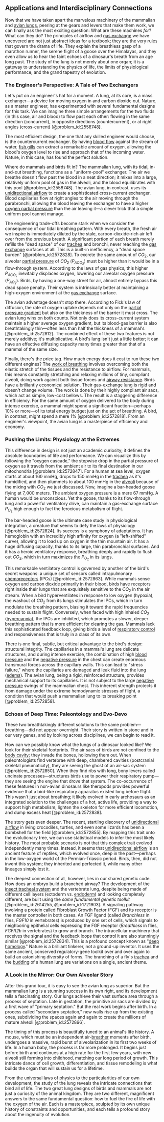 ## Applications and Interdisciplinary Connections

Now that we have taken apart the marvelous machinery of the mammalian and [avian lungs](@article_id:152602), peering at the gears and levers that make them work, we can finally ask the most exciting question: What are these machines *for*? What can they do? The principles of airflow and [gas exchange](@article_id:147149) we have uncovered are not just abstract ideas for a textbook; they are the very rules that govern the drama of life. They explain the breathless gasp of a marathon runner, the serene flight of a goose over the Himalayas, and they even allow us to hear the faint echoes of a dinosaur's breath from an age long past. The study of the lung is not merely about one organ; it is a gateway to understanding the physics of life, the limits of physiological performance, and the grand tapestry of evolution.

### The Engineer's Perspective: A Tale of Two Exchangers

Let's put on an engineer's hat for a moment. A lung, at its core, is a mass exchanger—a device for moving oxygen in and carbon dioxide out. Nature, as a master engineer, has experimented with several fundamental designs for this task. We can imagine three simple arrangements for the two fluids (in this case, air and blood) to flow past each other: flowing in the same direction (concurrent), in opposite directions (countercurrent), or at right angles (cross-current) [@problem_id:2558748].

The most efficient design, the one that any skilled engineer would choose, is the countercurrent exchanger. By having [blood flow](@article_id:148183) against the stream of water, [fish gills](@article_id:265502) can extract a remarkable amount of oxygen, allowing the blood's oxygen level to rise and approach that of the incoming water. Nature, in this case, has found the perfect solution.

Where do mammals and birds fit in? The mammalian lung, with its tidal, in-and-out breathing, functions as a "uniform-pool" exchanger. The air we breathe doesn't flow past the blood in a neat direction; it mixes into a large, relatively uniform pool of gas in the alveoli, and the blood equilibrates with this pool [@problem_id:2558748]. The avian lung, in contrast, uses its [unidirectional airflow](@article_id:153663) to create a sophisticated cross-current exchanger. Blood capillaries flow at right angles to the air moving through the parabronchi, allowing the blood leaving the exchanger to have a higher [oxygen partial pressure](@article_id:170666) than the air leaving it—a clever trick that a simple uniform pool cannot manage.

The engineering trade-offs become stark when we consider the consequence of our tidal breathing pattern. With every breath, the fresh air we inspire is immediately diluted by the stale, carbon-dioxide-rich air left over from the previous breath. A significant portion of each breath merely refills the "dead space" of our [trachea](@article_id:149680) and bronchi, never reaching the [gas exchange](@article_id:147149) surfaces at all. This is a built-in inefficiency, a "dead space burden" [@problem_id:2572828]. To excrete the same amount of $CO_2$, our alveolar [partial pressure](@article_id:143500) of $CO_2$ ($P_{ACO_2}$) must be higher than it would be in a flow-through system. According to the laws of gas physics, this higher $P_{ACO_2}$ inevitably displaces oxygen, lowering our alveolar oxygen pressure ($P_{AO_2}$). Birds, by having a one-way street for air, almost entirely bypass this dead space penalty. Their system is intrinsically better at maintaining a high-oxygen environment at the [gas exchange](@article_id:147149) surface.

The avian advantage doesn't stop there. According to Fick's law of diffusion, the rate of oxygen uptake depends not only on the [partial pressure gradient](@article_id:149232) but also on the thickness of the barrier it must cross. The avian lung wins on both counts. Not only does its cross-current system maintain a higher average oxygen gradient, but its blood-gas barrier is also breathtakingly thin—often less than half the thickness of a mammal's [@problem_id:2572812]. The combined effect of these two features is not merely additive; it's multiplicative. A bird's lung isn't just a little better; it can have an effective diffusing capacity many times greater than that of a mammal of the same size.

Finally, there's the price tag. How much energy does it cost to run these two different engines? The [work of breathing](@article_id:148853) involves overcoming both the elastic stretch of the tissues and the resistance to airflow. For mammals, this means constantly stretching and relaxing millions of tiny, compliant alveoli, doing work against both tissue forces and [airway resistance](@article_id:140215). Birds have a brilliantly economical solution. Their gas-exchange lung is rigid and doesn't change volume. The work is done by their highly compliant air sacs, which act as simple, low-cost bellows. The result is a staggering difference in efficiency. For the same amount of oxygen delivered to the body during intense exercise, a mammal might spend a significant fraction—perhaps $10\%$ or more—of its total energy budget just on the act of breathing. A bird, in contrast, might spend a mere $1\%$ [@problem_id:2572818]. From an engineer's viewpoint, the avian lung is a masterpiece of efficiency and economy.

### Pushing the Limits: Physiology at the Extremes

This difference in design is not just an academic curiosity; it defines the absolute boundaries of life and performance. We can visualize this by following the "oxygen cascade," the stepwise drop in the partial pressure of oxygen as it travels from the ambient air to its final destination in our mitochondria [@problem_id:2572847]. For a human at sea level, oxygen starts at about $160$ mmHg, drops to $150$ mmHg in the [trachea](@article_id:149680) as it's humidified, and then plummets to about $100$ mmHg in the [alveoli](@article_id:149281) because of the mixing with $CO_2$ we just discussed. Now, imagine a bar-headed goose flying at $7,000$ meters. The ambient oxygen pressure is a mere $67$ mmHg. A human would be unconscious. Yet the goose, thanks to its flow-through lung and a powerful ventilatory drive, can maintain a gas-exchange surface $P_{O_2}$ high enough to fuel the ferocious metabolism of flight.

The bar-headed goose is the ultimate case study in physiological integration, a creature that seems to defy the laws of physiology [@problem_id:2572824]. Its success is a symphony of adaptations. It has hemoglobin with an incredibly high affinity for oxygen (a "left-shifted" curve), allowing it to load up on oxygen in the thin mountain air. It has a huge diffusing capacity, thanks to its large, thin parabronchial surfaces. And it has a heroic ventilatory response, breathing deeply and rapidly to flush out $CO_2$, which in turn maximizes the $P_{O_2}$ in its lungs.

This remarkable ventilatory control is governed by another of the bird's secret weapons: a unique set of sensors called intrapulmonary [chemoreceptors](@article_id:148181) (IPCs) [@problem_id:2572863]. While mammals sense oxygen and carbon dioxide primarily in their blood, birds have receptors right inside their lungs that are exquisitely sensitive to the $CO_2$ in the air stream. When a bird hyperventilates in response to low oxygen (hypoxia), the washout of $CO_2$ from its lungs stimulates the IPCs, which in turn modulate the breathing pattern, biasing it toward the rapid frequencies needed to sustain flight. Conversely, when faced with high inhaled $CO_2$ ([hypercapnia](@article_id:155559)), the IPCs are inhibited, which promotes a slower, deeper breathing pattern that is more efficient for clearing the gas. Mammals lack this sophisticated feedback loop, giving birds a level of [respiratory control](@article_id:149570) and responsiveness that is truly in a class of its own.

There is one final, subtle, but critical advantage to the bird's design: structural integrity. The capillaries in a mammal's lung are delicate structures, and during intense exercise, the combination of high [blood pressure](@article_id:177402) and the [negative pressure](@article_id:160704) in the chest can create enormous transmural forces across the capillary walls. This can lead to "stress failure," where the capillaries are damaged and leak fluid into the lung ([edema](@article_id:153503)). The avian lung, being a rigid, reinforced structure, provides mechanical support to its capillaries. It is not subject to the large [negative pressure](@article_id:160704) swings of the mammalian chest. This inherent strength protects it from damage under the extreme hemodynamic stresses of flight, a condition that would push a mammalian lung to its breaking point [@problem_id:2572858].

### Echoes of Deep Time: Paleontology and Evo-Devo

These two breathtakingly different solutions to the same problem—breathing—did not appear overnight. Their story is written in stone and in our very genes, and by looking across disciplines, we can begin to read it.

How can we possibly know what the lungs of a dinosaur looked like? We look for their skeletal footprints. The air sacs of birds are not confined to the [body cavity](@article_id:167267); they invade the bones, hollowing them out. When paleontologists find vertebrae with deep, chambered cavities (postcranial skeletal pneumaticity), they are seeing the ghost of an air-sac system [@problem_id:2572850]. When they find ribs with long, bony levers called uncinate processes—structures birds use to power their respiratory pump—they are seeing the engine that drove that system. The co-occurrence of these features in non-avian dinosaurs like theropods provides powerful evidence that a bird-like respiratory apparatus existed long before flight. This wasn't just about breathing; it likely evolved in early archosaurs as an integrated solution to the challenges of a hot, active life, providing a way to support high metabolism, lighten the skeleton for more efficient locomotion, and dump excess heat [@problem_id:2572838].

The story gets even deeper. The recent, startling discovery of [unidirectional airflow](@article_id:153663) in living crocodiles, turtles, and even some lizards has been a bombshell for the field [@problem_id:2572855]. By mapping this trait onto the evolutionary tree, we can use statistical models to infer the most likely history. The most probable scenario is not that this complex trait evolved independently many times. Instead, it seems that [unidirectional airflow](@article_id:153663) is an ancient feature of reptiles, which evolved once, deep in the past—perhaps in the low-oxygen world of the Permian-Triassic period. Birds, then, did not invent this system; they inherited and perfected it, while many other lineages simply lost it.

The deepest connection of all, however, lies in our shared genetic code. How does an embryo build a branched airway? The development of the [insect tracheal system](@article_id:137837) and the vertebrate lung, despite being made of different cell layers (ectoderm vs. [endoderm](@article_id:139927)) and looking completely different, are built using the *same fundamental genetic toolkit* [@problem_id:2614255, @problem_id:1721903]. A signaling pathway involving a protein called Fibroblast Growth Factor (FGF) and its receptor is the master controller in both cases. An FGF ligand (called *Branchless* in flies, *FGF10* in vertebrates) is produced by one set of cells, which signals to neighboring epithelial cells expressing the FGF receptor (*Breathless* in flies, *FGFR2b* in vertebrates) to grow and branch. The intracellular machinery that receives the signal and the feedback loops that control it are also stunningly similar [@problem_id:2572834]. This is a profound concept known as "[deep homology](@article_id:138613)." Nature is a brilliant tinkerer, not a ground-up inventor. It uses the same ancient, conserved regulatory-gene toolkit over and over again to build an astonishing diversity of forms. The branching of a fly's [trachea](@article_id:149680) and the [budding](@article_id:261617) of a human lung are variations on a single, ancient theme.

### A Look in the Mirror: Our Own Alveolar Story

After this grand tour, it is easy to see the avian lung as superior. But the mammalian lung is a stunning success in its own right, and its development tells a fascinating story. Our lungs achieve their vast surface area through a process of septation. Late in gestation, the primitive air sacs are divided by a first wave of "primary septation." But the real work begins after birth. In a process called "secondary septation," new walls rise up from the existing ones, subdividing the spaces again and again to create the millions of mature alveoli [@problem_id:2572896].

The timing of this process is beautifully tuned to an animal's life history. A mouse, which must be an independent air-[breather](@article_id:199072) moments after birth, undergoes a massive, rapid burst of alveolarization in its first two weeks of life. In a human baby, the process is far more prolonged. It begins just before birth and continues at a high rate for the first few years, with new alveoli still forming into childhood, matching our long period of growth. This intricate dance of cell growth, differentiation, and tissue remodeling is what builds the organ that will sustain us for a lifetime.

From the universal laws of physics to the particularities of our own development, the study of the lung reveals the intricate connections that bind all of life. The two great lung designs of birds and mammals are not just a curiosity of the animal kingdom. They are two different, magnificent answers to the same fundamental question: how to fuel the fire of life with the oxygen of the air. Each is a masterpiece, sculpted by its own unique history of constraints and opportunities, and each tells a profound story about the ingenuity of evolution.